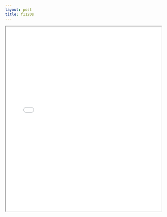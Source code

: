 ```yaml
---
layout: post
title: f1120s
---
```


<div class="pdf-container">
<iframe src="ea/assets/pdfs/f1120s.pdf" height="600" width="100%" allowFullScreen="true"></iframe>
</div>

